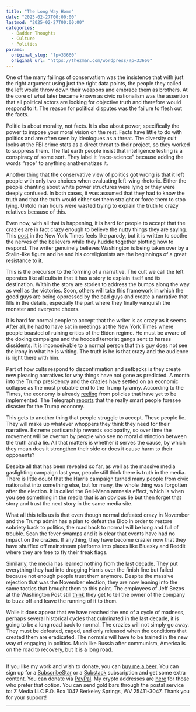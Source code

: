 ```yaml
---
title: "The Long Way Home"
date: "2025-02-27T00:00:00"
lastmod: "2025-02-27T00:00:00"
categories:
  - Badder Thoughts
  - Culture
  - Politics
params:
  original_slug: "?p=33660"
  original_url: "https://thezman.com/wordpress/?p=33660"
---
```


One of the many failings of conservatism was the insistence that with
just the right argument using just the right data points, the people
they called the left would throw down their weapons and embrace them as
brothers. At the core of what later became known as civic nationalism
was the assertion that all political actors are looking for objective
truth and therefore would respond to it. The reason for political
disputes was the failure to flesh out the facts.

Politic is about morality, not facts. It is also about power,
specifically the power to impose your moral vision on the rest. Facts
have little to do with politics and are often seen by ideologues as a
threat. The diversity cult looks at the FBI crime stats as a direct
threat to their project, so they worked to suppress them. The flat earth
people insist that intelligence testing is a conspiracy of some sort.
They label it “race-science” because adding the words “race” to anything
anathematizes it.

Another thing that the conservative view of politics got wrong is that
it left people with only two choices when evaluating left-wing rhetoric.
Either the people chanting about white power structures were lying or
they were deeply confused. In both cases, it was assumed that they had
to know the truth and that the truth would either set them straight or
force them to stop lying. Untold man hours were wasted trying to explain
the truth to crazy relatives because of this.

Even now, with all that is happening, it is hard for people to accept
that the crazies are in fact crazy enough to believe the nutty things
they are saying. This <a href="https://archive.is/HnId2" rel="noopener"
target="_blank">post</a> in the New York Times feels like parody, but it
is written to soothe the nerves of the believers while they huddle
together plotting how to respond. The writer genuinely believes
Washington is being taken over by a Stalin-like figure and he and his
coreligionists are the beginnings of a great resistance to it.

This is the precursor to the forming of a narrative. The cult we call
the left operates like all cults in that it has a story to explain
itself and its destination. Within the story are stories to address the
bumps along the way as well as the victories. Soon, others will take
this framework in which the good guys are being oppressed by the bad
guys and create a narrative that fills in the details, especially the
part where they finally vanquish the monster and everyone cheers.

It is hard for normal people to accept that the writer is as crazy as it
seems. After all, he had to have sat in meetings at the New York Times
where people boasted of ruining critics of the Biden regime. He must be
aware of the doxing campaigns and the hooded terrorist gangs sent to
harass dissidents. It is inconceivable to a normal person that this guy
does not see the irony in what he is writing. The truth is he is that
crazy and the audience is right there with him.

Part of how cults respond to disconfirmation and setbacks is they create
new pleasing narratives for why things have not gone as predicted. A
month into the Trump presidency and the crazies have settled on an
economic collapse as the most probable end to the Trump tyranny.
According to the Times, the economy is already
<a href="https://archive.is/iznzK" rel="noopener"
target="_blank">reeling</a> from policies that have yet to be
implemented. The Telegraph <a
href="https://www.telegraph.co.uk/business/2025/02/25/economists-starting-worry-serious-trump-recession/"
rel="noopener" target="_blank">reports</a> that the really smart people
foresee disaster for the Trump economy.

This gets to another thing that people struggle to accept. These people
lie. They will make up whatever whoppers they think they need for their
narrative. Extreme partisanship rewards sociopathy, so over time the
movement will be overrun by people who see no moral distinction between
the truth and a lie. All that matters is whether it serves the cause, by
which they mean does it strengthen their side or does it cause harm to
their opponents?

Despite all that has been revealed so far, as well as the massive media
gaslighting campaign last year, people still think there is truth in the
media. There is little doubt that the Harris campaign turned many people
from civic nationalist into something else, but for many, the whole
thing was forgotten after the election. It is called the Gell-Mann
amnesia effect, which is when you see something in the media that is an
obvious lie but then forget that story and trust the next story in the
same media site.

What all this tells us is that even though normal defeated crazy in
November and the Trump admin has a plan to defeat the Blob in order to
restore sobriety back to politics, the road back to normal will be long
and full of trouble. Scan the fever swamps and it is clear that events
have had no impact on the crazies. If anything, they have become crazier
now that they have shuffled off mainstream platforms into places like
Bluesky and Reddit where they are free to fly their freak flags.

Similarly, the media has learned nothing from the last decade. They put
everything they had into dragging Harris over the finish line but failed
because not enough people trust them anymore. Despite the massive
rejection that was the November election, they are now leaning into the
same tactics that brought them to this point. The employees of Jeff
Bezos at the Washington Post still
<a href="https://x.com/JStein_WaPo/status/1894760153813275124"
rel="noopener" target="_blank">think</a> they get to tell the owner of
the company to buzz off and leave the running of it to them.

While it does appear that we have reached the end of a cycle of madness,
perhaps several historical cycles that culminated in the last decade, it
is going to be a long road back to normal. The crazies will not simply
go away. They must be defeated, caged, and only released when the
conditions that created them are eradicated. The normals will have to be
trained in the new way of engaging in politics. Much like Russia after
communism, America is on the road to recovery, but it is a long road.

------------------------------------------------------------------------

If you like my work and wish to donate, you can
<a href="https://www.buymeacoffee.com/mujolulu" rel="noopener"
target="_blank">buy me a beer</a>. You can sign up for a
<a href="https://www.subscribestar.com/the-z-blog" rel="noopener"
target="_blank">SubscribeStar</a> or a
<a href="https://thedissident.substack.com/" rel="noopener"
target="_blank">Substack</a> subscription and get some extra content.
You can donate via <a
href="https://www.paypal.com/donate/?cmd=_s-xclick&amp;hosted_button_id=UDAS2Q8JYA6CN&amp;source=url"
rel="noopener" target="_blank">PayPal</a>. My crypto addresses are
<a href="https://thezman.com/wordpress/?page_id=22713" rel="noopener"
target="_blank">here</a> for those who prefer that option. You can send
gold bars through the postal service to: Z Media LLC P.O. Box 1047
Berkeley Springs, WV 25411-3047. Thank you for your support!

------------------------------------------------------------------------
